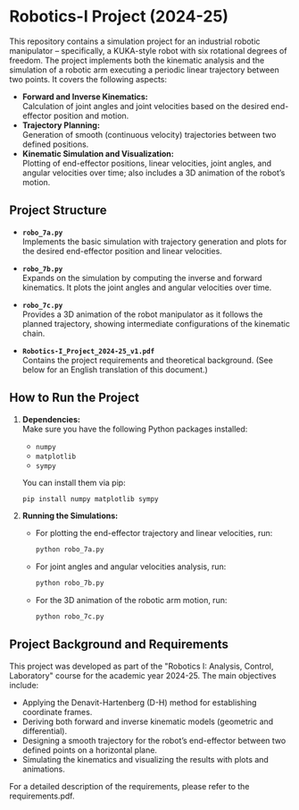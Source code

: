 # Robotics-I Project (2024-25)

This repository contains a simulation project for an industrial robotic manipulator – specifically, a KUKA-style robot with six rotational degrees of freedom. The project implements both the kinematic analysis and the simulation of a robotic arm executing a periodic linear trajectory between two points. It covers the following aspects:

- **Forward and Inverse Kinematics:**  
  Calculation of joint angles and joint velocities based on the desired end-effector position and motion.  
- **Trajectory Planning:**  
  Generation of smooth (continuous velocity) trajectories between two defined positions.  
- **Kinematic Simulation and Visualization:**  
  Plotting of end-effector positions, linear velocities, joint angles, and angular velocities over time; also includes a 3D animation of the robot’s motion.

## Project Structure

- **`robo_7a.py`**  
  Implements the basic simulation with trajectory generation and plots for the desired end-effector position and linear velocities.

- **`robo_7b.py`**  
  Expands on the simulation by computing the inverse and forward kinematics. It plots the joint angles and angular velocities over time.

- **`robo_7c.py`**  
  Provides a 3D animation of the robot manipulator as it follows the planned trajectory, showing intermediate configurations of the kinematic chain.

- **`Robotics-I_Project_2024-25_v1.pdf`**  
  Contains the project requirements and theoretical background. (See below for an English translation of this document.)

## How to Run the Project

1. **Dependencies:**  
   Make sure you have the following Python packages installed:
   - `numpy`
   - `matplotlib`
   - `sympy`

   You can install them via pip:
   ```bash
   pip install numpy matplotlib sympy
2. **Running the Simulations:**  
   - For plotting the end-effector trajectory and linear velocities, run:
     ```bash
     python robo_7a.py
     ```
   - For joint angles and angular velocities analysis, run:
     ```bash
     python robo_7b.py
     ```
   - For the 3D animation of the robotic arm motion, run:
     ```bash
     python robo_7c.py
     ```
## Project Background and Requirements

This project was developed as part of the "Robotics I: Analysis, Control, Laboratory" course for the academic year 2024-25. The main objectives include:

- Applying the Denavit-Hartenberg (D-H) method for establishing coordinate frames.
- Deriving both forward and inverse kinematic models (geometric and differential).
- Designing a smooth trajectory for the robot’s end-effector between two defined points on a horizontal plane.
- Simulating the kinematics and visualizing the results with plots and animations.

For a detailed description of the requirements, please refer to the requirements.pdf.


